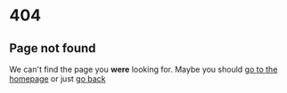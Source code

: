 # 404

## Page not found

We can't find the page you **were** looking for. Maybe you should [go to the homepage](/) or just <a href="javascript:window.history.back()">go back</a>

<script>
  f = async () => {
    var e = window.location.pathname.split("/")[2];
    var res = await fetch("/" + e);

    if (res.status == 200) {
      // Redirect to Repository Page
      window.location.href = "/" + e;
    } else {
      // Check if I own a repository with that name.
      var toFetch = "https://github.com/functionalmetatable/" + e;
      var res2 = await fetch(toFetch);
      if (res2.status == 200) {
        window.location.href = toFetch;
      } else {
        // just redirect to the 404 page.
        window.location.href = "/error?project=" + e;
      }
    }
  };
  if (window.location.pathname.split("/")[2] == "projects") {
    f();
  }
</script>
